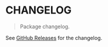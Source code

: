 # CHANGELOG

> Package changelog.

See [GitHub Releases](https://github.com/stdlib-js/stats-base-dists-chisquare-stdev/releases) for the changelog.